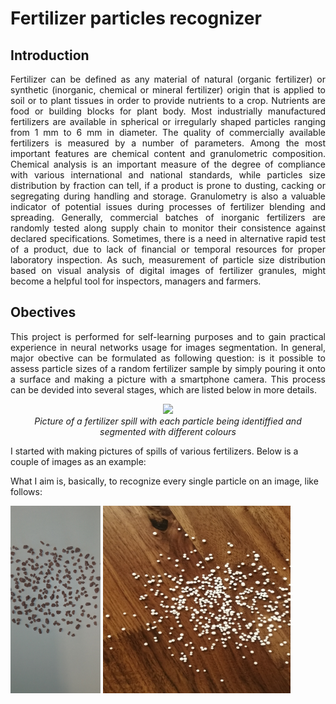 # Fertilizer particles recognizer
## Introduction
<p align="justify">
Fertilizer can be defined as any material of natural (organic fertilizer) or synthetic (inorganic, chemical or mineral fertilizer) origin that is applied to soil or to plant tissues in order to provide nutrients to a crop. Nutrients are food or building blocks for plant body. Most industrially manufactured fertilizers are available in spherical or irregularly shaped particles ranging from 1 mm to 6 mm in diameter. The quality of commercially available fertilizers is measured by a number of parameters. Among the most important features are chemical content and granulometric composition. Chemical analysis is an important measure of the degree of compliance with various international and national standards, while particles size distribution by fraction can tell, if a product is prone to dusting, cacking or segregating during handling and storage. Granulometry is also a valuable indicator of potential issues during processes of fertilizer blending and spreading. Generally, commercial batches of inorganic fertilizers are randomly tested along supply chain to monitor their consistence against declared specifications. Sometimes, there is a need in alternative rapid test of a product, due to lack of financial or temporal resources for proper laboratory inspection. As such, measurement of particle size distribution based on visual analysis of digital images of fertilizer granules, might become a helpful tool for inspectors, managers and farmers.
</p>
  
## Obectives
<p align="justify">
This project is performed for self-learning purposes and to gain practical experience in neural networks usage for images segmentation. In general, major obective can be formulated as following question: is it possible to assess particle sizes of a random fertilizer sample by simply pouring it onto a surface and making a picture with a smartphone camera. This process can be devided into several stages, which are listed below in more details. 
</p>
  
<p align="center">
  <img src="https://github.com/max-poltora/fertilizer_particles_recognizer/blob/main/Example%20pictures/Segmentation.gif" height="300px"> <br />
  <em>Picture of a fertilizer spill with each particle being identiffied and segmented with different colours</em>
</p>
I started with making pictures of spills of various fertilizers. Below is a couple of images as an example:



What I aim is, basically, to recognize every single particle on an image, like follows:



<img src="https://github.com/max-poltora/fertilizer_particles_recognizer/blob/main/Example%20pictures/IMG_20200626_121552.jpg" height="300px"> <img src="https://github.com/max-poltora/fertilizer_particles_recognizer/blob/main/Example%20pictures/an_1.jpg" width="300px" height="300px">
